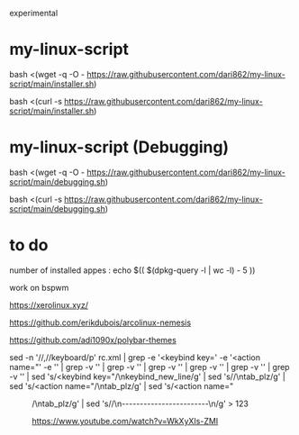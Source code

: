 experimental

# my-linux-script

bash <(wget -q -O - https://raw.githubusercontent.com/dari862/my-linux-script/main/installer.sh)

bash <(curl -s https://raw.githubusercontent.com/dari862/my-linux-script/main/installer.sh)

# my-linux-script (Debugging)

bash <(wget -q -O - https://raw.githubusercontent.com/dari862/my-linux-script/main/debugging.sh)

bash <(curl -s https://raw.githubusercontent.com/dari862/my-linux-script/main/debugging.sh)

# to do

number of installed appes : echo $(( $(dpkg-query -l | wc -l) - 5 ))

work on bspwm

https://xerolinux.xyz/

https://github.com/erikdubois/arcolinux-nemesis

https://github.com/adi1090x/polybar-themes



sed -n '/<keyboard>/,/\/keyboard/p' rc.xml | grep -e '<keybind key=' -e '<action name="' -e '<!--' -e '<command>' -e '<menu>' | grep -v '<action name="ShowMenu">' | grep -v '<!-- #DEBIAN-OPENBOX-autosnap -->' | grep -v '<action name="Execute">' | grep -v '<action name="MaximizeVert"/>' | grep -v '<action name="MoveResizeTo">' | grep -v '<action name="MoveToEdgeWest"/>' | grep -v '<action name="Focus"/>' | grep -v '<action name="UnshadeRaise"/>' | sed 's/<keybind key="/\nkeybind_new_line/g' | sed 's/<command>/\ntab_plz/g' | sed 's/<action name="/\ntab_plz/g' | sed 's/<action name="<menu>/\ntab_plz/g' | sed 's/<!-- /\n------------------------\n/g' | sed 's/-->/\n------------------------\n/g' > 123

  
  https://www.youtube.com/watch?v=WkXyXIs-ZMI

